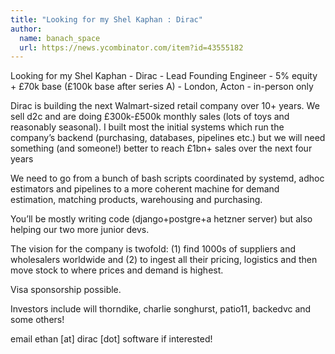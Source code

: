 ```yaml
---
title: "Looking for my Shel Kaphan : Dirac"
author:
  name: banach_space
  url: https://news.ycombinator.com/item?id=43555182
---
```

Looking for my Shel Kaphan - Dirac - Lead Founding Engineer - 5% equity + £70k base (£100k base after series A) - London, Acton - in-person only

Dirac is building the next Walmart-sized retail company over 10+ years. We sell d2c and are doing £300k-£500k monthly sales (lots of toys and reasonably seasonal). I built most the initial systems which run the company’s backend (purchasing, databases, pipelines etc.) but we will need something (and someone!) better to reach £1bn+ sales over the next four years

We need to go from a bunch of bash scripts coordinated by systemd, adhoc estimators and pipelines to a more coherent machine for demand estimation, matching products, warehousing and purchasing.

You’ll be mostly writing code (django+postgre+a hetzner server) but also helping our two more junior devs.

The vision for the company is twofold: (1) find 1000s of suppliers and wholesalers worldwide and (2) to ingest all their pricing, logistics and then move stock to where prices and demand is highest.

Visa sponsorship possible.

Investors include will thorndike, charlie songhurst, patio11, backedvc and some others!

email ethan [at] dirac [dot] software if interested!
<JobApplication />
